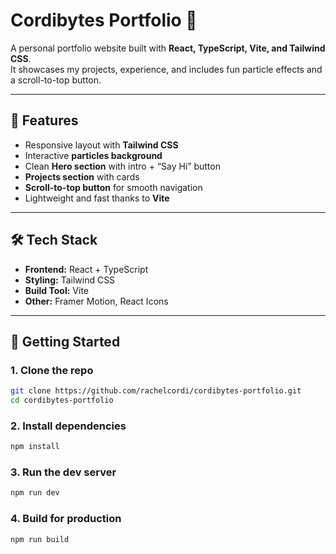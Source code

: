 # Cordibytes Portfolio 🚀

A personal portfolio website built with **React, TypeScript, Vite, and Tailwind CSS**.  
It showcases my projects, experience, and includes fun particle effects and a scroll-to-top button.

---

## 🌟 Features

- Responsive layout with **Tailwind CSS**
- Interactive **particles background**
- Clean **Hero section** with intro + “Say Hi” button
- **Projects section** with cards
- **Scroll-to-top button** for smooth navigation
- Lightweight and fast thanks to **Vite**

---

## 🛠️ Tech Stack

- **Frontend:** React + TypeScript
- **Styling:** Tailwind CSS
- **Build Tool:** Vite
- **Other:** Framer Motion, React Icons

---

## 🚀 Getting Started

### 1. Clone the repo

```bash
git clone https://github.com/rachelcordi/cordibytes-portfolio.git
cd cordibytes-portfolio
```

### 2. Install dependencies

```bash
npm install
```

### 3. Run the dev server

```bash
npm run dev
```

### 4. Build for production

```bash
npm run build
```
